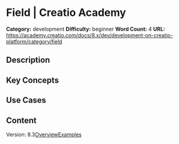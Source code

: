 # Field | Creatio Academy

**Category:** development **Difficulty:** beginner **Word Count:** 4 **URL:**
https://academy.creatio.com/docs/8.x/dev/development-on-creatio-platform/category/field

## Description

## Key Concepts

## Use Cases

## Content

Version:
8.3[Overview](/docs/8.x/dev/development-on-creatio-platform/platform-customization/freedom-ui/customize-page-fields/overview)[Examples](/docs/8.x/dev/development-on-creatio-platform/page-fields-examples)
